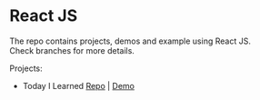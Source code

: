 # React JS
The repo contains projects, demos and example using React JS.  
Check branches for more details.

Projects:
- Today I Learned [Repo](https://github.com/locateganesh/react/tree/today-i-learned) | [Demo](https://facts-react-app.netlify.app/)
